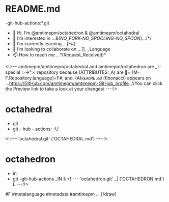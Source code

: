 # README.md
-git-hub-actions:°.git
- 👋 Hi, I’m @amtimepm/octahedron & @amtimepm/octahedral
- 👀 I’m interested in ...&(_NO_FORK-NO_SPOOLING-NO_SPOON_).../*/
- 🌱 I’m currently learning ...[F#]
- 💞️ I’m looking to collaborate on ...[]. _Language 
- 📫 How to reach me ...°(Request_Received)°

<!:---
amtimepm/amtimepm/octahedral and amtimepm/octahedron are  _✨ special ✨->°:< repository because (ATTRIBUTES:_A) are 🚫= [M-F.Repository.language]=F#; and, (A)`README.md` (fibonacci) appears on ...https://GitHub.com/amtimepm/amtimepm-GitHub_profile.
//You can click the Preview link to take a look at your changes\\
---:!>

# octahedral 
- git
- git - hub - actions: -U

<!:--- 'octahedral.git' ('OCTAHEDRAL.md') ---:!>

# octahedron
- in
- git
-git-hub-actions _IN
§
<!:--- 'octahedron.git' _| ('OCTAHEDRON.md') L ---:!>

#F
#metalanguage
#metadata
#amtimepm
...
[/draw]
